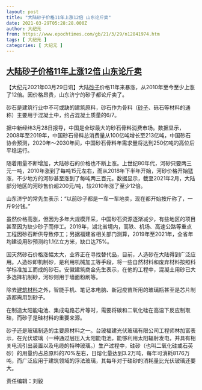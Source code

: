 ```yaml
---
layout: post
title: "大陆砂子价格11年上涨12倍 山东论斤卖"
date: 2021-03-29T05:28:28.000Z
author: 大纪元
from: https://www.epochtimes.com/gb/21/3/29/n12841974.htm
tags: [ 大纪元 ]
categories: [ 大纪元 ]
---
```

<!--1616995708000-->
[大陆砂子价格11年上涨12倍 山东论斤卖](https://www.epochtimes.com/gb/21/3/29/n12841974.htm)
------

<div>
<p>【大纪元2021年03月29日讯】大陆<a href="https://www.epochtimes.com/gb/tag/%E7%A0%82%E5%AD%90.html">砂子</a>价格11年来暴涨，从2010年至今至少上涨了12倍。因价格昂贵，山东济宁的砂子都论斤卖了。</p><p>砂石是建筑行业中不可或缺的建筑原料，砂石作为骨料（<a href="https://www.epochtimes.com/gb/tag/%E7%A0%82%E5%AD%90.html">砂子</a>、砾石等材料的通称）主要用于混凝土中，约占混凝土质量的6/7。</p><p>据中新经纬3月28日报导，中国是全球最大的砂石骨料消费市场。数据显示，2008年至2019年，中国砂石骨料总消费量从100亿吨增长至213亿吨，中国砂石协会预测，2020年～2030年间，中国砂石骨料年需求量将达到250亿吨的高位后平稳运行。</p><p>随着用量不断增加，大陆砂石的价格也不断上涨。上世纪80年代，河砂只要两三元一吨，2010年涨到了每吨15元左右，而从2018年下半年开始，河砂价格开始猛涨，不少地方的河砂甚至涨到了每吨两三百元。数据显示，截至2021年2月，大陆部分地区的河砂售价超200元/吨，较2010年涨了至少12倍。</p><p>山东济宁的常先生表示：“以前砂子都是一车一车地卖，现在都开始按斤称了，一斤9分钱。”</p><p>虽然价格高涨，但因为多年大规模开采，中国砂石资源逐渐减少，有些地区的项目甚至因为缺少砂子而停工。2019年，湖北省境内，高铁、机场、高速公路等重点工程因砂石断供导致停工；另据福建省相关部门测算，2019年至2021年，全省年均建设用砂预测约1.1亿立方米，缺口达75%。</p><p>因天然砂石价格涨幅太大，业界正在寻找替代品，目前，人造砂在大陆得到广泛应用。人造砂即机制砂，是利用机械加工等手段，将一些自然材料和废弃材料按照科学标准加工而成的砂石。安徽建筑商金先生表示，在他的工程中，混凝土用砂已大多选择机制砂，河砂则用于墙面粉刷等。</p><p>除去<a href="https://www.epochtimes.com/gb/tag/%E5%BB%BA%E7%AD%91%E6%9D%90%E6%96%99.html">建筑材料</a>之外，智能手机、笔记本电脑、新冠疫苗所用的玻璃瓶甚至是芯片制造都需用到砂子。</p><p>在制造太阳能电池、集成电路芯片等时，需要将碳和二氧化硅在高温下反应制取硅，而砂子是硅材料的重要来源。</p><p>砂子还是玻璃制造的主要原材料之一。台玻福建光伏玻璃有限公司工程师林加富表示，在光伏玻璃（一种通过层压入太阳能电池，能够利用太阳辐射发电，并具有相关电流引出装置以及电缆的特种玻璃。）生产过程中，硅砂（也叫二氧化硅或石英砂）的用量约占总原料的70%左右，日熔化量达到3.2万吨，每年可消耗8176万吨，而广泛应用于建筑领域的浮法玻璃，其每年对于硅砂的消耗量比光伏玻璃还要大。</p><p>责任编辑：刘毅</p>
</div>

